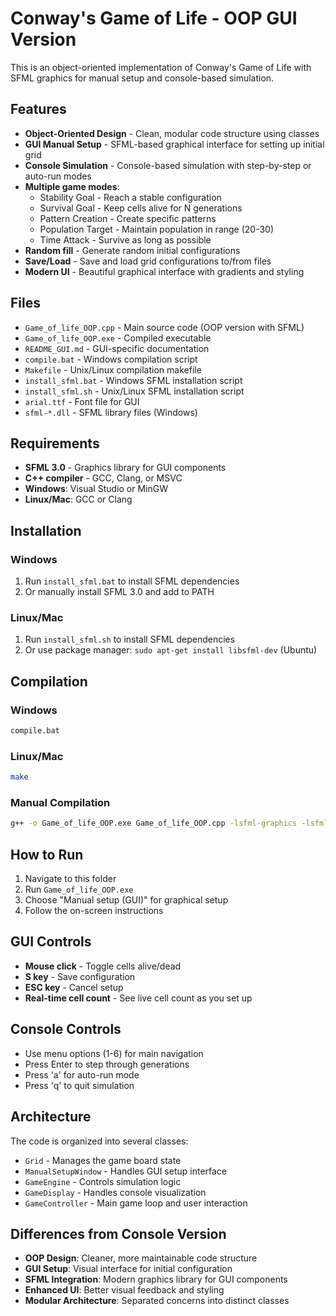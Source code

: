 # Conway's Game of Life - OOP GUI Version

This is an object-oriented implementation of Conway's Game of Life with SFML graphics for manual setup and console-based simulation.

## Features

- **Object-Oriented Design** - Clean, modular code structure using classes
- **GUI Manual Setup** - SFML-based graphical interface for setting up initial grid
- **Console Simulation** - Console-based simulation with step-by-step or auto-run modes
- **Multiple game modes**:
  - Stability Goal - Reach a stable configuration
  - Survival Goal - Keep cells alive for N generations
  - Pattern Creation - Create specific patterns
  - Population Target - Maintain population in range (20-30)
  - Time Attack - Survive as long as possible
- **Random fill** - Generate random initial configurations
- **Save/Load** - Save and load grid configurations to/from files
- **Modern UI** - Beautiful graphical interface with gradients and styling

## Files

- `Game_of_life_OOP.cpp` - Main source code (OOP version with SFML)
- `Game_of_life_OOP.exe` - Compiled executable
- `README_GUI.md` - GUI-specific documentation
- `compile.bat` - Windows compilation script
- `Makefile` - Unix/Linux compilation makefile
- `install_sfml.bat` - Windows SFML installation script
- `install_sfml.sh` - Unix/Linux SFML installation script
- `arial.ttf` - Font file for GUI
- `sfml-*.dll` - SFML library files (Windows)

## Requirements

- **SFML 3.0** - Graphics library for GUI components
- **C++ compiler** - GCC, Clang, or MSVC
- **Windows**: Visual Studio or MinGW
- **Linux/Mac**: GCC or Clang

## Installation

### Windows

1. Run `install_sfml.bat` to install SFML dependencies
2. Or manually install SFML 3.0 and add to PATH

### Linux/Mac

1. Run `install_sfml.sh` to install SFML dependencies
2. Or use package manager: `sudo apt-get install libsfml-dev` (Ubuntu)

## Compilation

### Windows

```bash
compile.bat
```

### Linux/Mac

```bash
make
```

### Manual Compilation

```bash
g++ -o Game_of_life_OOP.exe Game_of_life_OOP.cpp -lsfml-graphics -lsfml-window -lsfml-system
```

## How to Run

1. Navigate to this folder
2. Run `Game_of_life_OOP.exe`
3. Choose "Manual setup (GUI)" for graphical setup
4. Follow the on-screen instructions

## GUI Controls

- **Mouse click** - Toggle cells alive/dead
- **S key** - Save configuration
- **ESC key** - Cancel setup
- **Real-time cell count** - See live cell count as you set up

## Console Controls

- Use menu options (1-6) for main navigation
- Press Enter to step through generations
- Press 'a' for auto-run mode
- Press 'q' to quit simulation

## Architecture

The code is organized into several classes:

- `Grid` - Manages the game board state
- `ManualSetupWindow` - Handles GUI setup interface
- `GameEngine` - Controls simulation logic
- `GameDisplay` - Handles console visualization
- `GameController` - Main game loop and user interaction

## Differences from Console Version

- **OOP Design**: Cleaner, more maintainable code structure
- **GUI Setup**: Visual interface for initial configuration
- **SFML Integration**: Modern graphics library for GUI components
- **Enhanced UI**: Better visual feedback and styling
- **Modular Architecture**: Separated concerns into distinct classes
